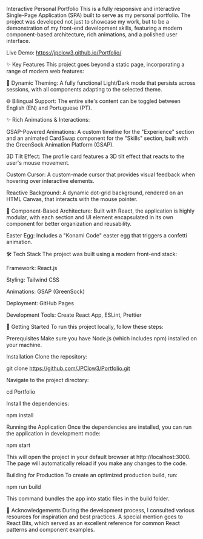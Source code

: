 Interactive Personal Portfolio
This is a fully responsive and interactive Single-Page Application (SPA) built to serve as my personal portfolio. The project was developed not just to showcase my work, but to be a demonstration of my front-end development skills, featuring a modern component-based architecture, rich animations, and a polished user interface.

Live Demo: https://jpclow3.github.io/Portfolio/

✨ Key Features
This project goes beyond a static page, incorporating a range of modern web features:

🎨 Dynamic Theming: A fully functional Light/Dark mode that persists across sessions, with all components adapting to the selected theme.

🌐 Bilingual Support: The entire site's content can be toggled between English (EN) and Portuguese (PT).

✨ Rich Animations & Interactions:

GSAP-Powered Animations: A custom timeline for the "Experience" section and an animated CardSwap component for the "Skills" section, built with the GreenSock Animation Platform (GSAP).

3D Tilt Effect: The profile card features a 3D tilt effect that reacts to the user's mouse movement.

Custom Cursor: A custom-made cursor that provides visual feedback when hovering over interactive elements.

Reactive Background: A dynamic dot-grid background, rendered on an HTML Canvas, that interacts with the mouse pointer.

🧩 Component-Based Architecture: Built with React, the application is highly modular, with each section and UI element encapsulated in its own component for better organization and reusability.

Easter Egg: Includes a "Konami Code" easter egg that triggers a confetti animation.

🛠️ Tech Stack
The project was built using a modern front-end stack:

Framework: React.js

Styling: Tailwind CSS

Animations: GSAP (GreenSock)

Deployment: GitHub Pages

Development Tools: Create React App, ESLint, Prettier

🚀 Getting Started
To run this project locally, follow these steps:

Prerequisites
Make sure you have Node.js (which includes npm) installed on your machine.

Installation
Clone the repository:

git clone https://github.com/JPClow3/Portfolio.git

Navigate to the project directory:

cd Portfolio

Install the dependencies:

npm install

Running the Application
Once the dependencies are installed, you can run the application in development mode:

npm start

This will open the project in your default browser at http://localhost:3000. The page will automatically reload if you make any changes to the code.

Building for Production
To create an optimized production build, run:

npm run build

This command bundles the app into static files in the build folder.

📜 Acknowledgements
During the development process, I consulted various resources for inspiration and best practices. A special mention goes to React Bits, which served as an excellent reference for common React patterns and component examples.
